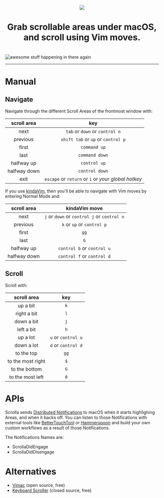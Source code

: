 <div align="center">
    <img src="https://github.com/godbout/Scrolla.docs/blob/master/assets/icon.png">
    <h1>Grab scrollable areas under macOS, and scroll using Vim moves.<h1>
</div>

![awesome stuff happening in there again](https://raw.githubusercontent.com/godbout/Scrolla.docs/master/assets/gif.gif "hehe again")

---

# Manual

## Navigate

Navigate through the different Scroll Areas of the frontmost window with:

| scroll area     | key | 
| :---:           | :---:
| next            | `tab` or `down` or `control n`
| previous        | `shift tab` or `up` or `control p`
| first           | `command up`
| last            | `command down`
| halfway up      | `control up`
| halfway down    | `control down`
| exit            |  `escape` or `return` or `i` or _your global hotkey_

If you use [kindaVim](https://github.com/godbout/kindaVim.docs), then you'll be able to navigate with Vim moves by entering Normal Mode and:

| scroll area     | kindaVim move | 
| :---:           | :---: 
| next            | `j` or `down` or `control j` or `control n`
| previous        | `k` or `up` or `control p`
| first           | `gg`
| last            | `G`
| halfway up      | `control b` or `control u` 
| halfway down    | `control f` or `control d`

## Scroll

Scroll with:

| scroll area       |  key 
| :---:             | :---: 
| up a bit          | `k`
| right a bit       | `l`
| down a bit        | `j`
| left a bit        | `h`
| up a lot          | `u` or `control u`
| down a lot        | `d` or `control d`
| to the top        | `gg`
| to the most right | `$`
| to the bottom     | `G`
| to the most left  | `0`

# APIs

Scrolla sends [Distributed Notifications](https://developer.apple.com/documentation/foundation/distributednotificationcenter) to macOS when it starts highlighing Areas, and when it backs off.
You can listen to those Notifications with external tools like [BetterTouchTool](https://www.google.com/search?q=bettertouchtool) or [Hammerspoon](https://www.hammerspoon.org) and build your own custom workflows as a result of those Notifications.

The Notifications Names are:
* ScrollaDidEngage
* ScrollaDidDisengage

# Alternatives

* [Vimac](https://github.com/dexterleng/vimac) (open source, free)
* [Keyboard Scroller](https://github.com/dexterleng/KeyboardScroller.docs) (closed source, free)
